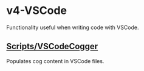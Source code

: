 # v4-VSCode
Functionality useful when writing code with VSCode.

## [Scripts/VSCodeCogger](./Scripts/VSCodeCogger/)

Populates cog content in VSCode files.
